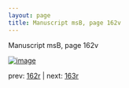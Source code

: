```yaml
---
layout: page
title: Manuscript msB, page 162v
---
```


Manuscript msB, page 162v

[![image](http://www.homermultitext.org/iipsrv?OBJ=IIP,1.0&FIF=/project/homer/pyramidal/deepzoom/hmt/vbbifolio/v1/vb_162v_163r.tif&WID=100&CVT=JPEG)](http://www.homermultitext.org/ict2/?urn=urn:cite2:hmt:vbbifolio.v1:vb_162v_163r)

prev:  [162r](../162r) | next:  [163r](../163r)

